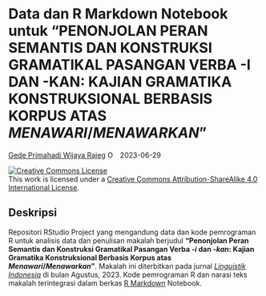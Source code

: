 Data dan R Markdown Notebook untuk “PENONJOLAN PERAN SEMANTIS DAN
KONSTRUKSI GRAMATIKAL PASANGAN VERBA -I DAN -KAN: KAJIAN GRAMATIKA
KONSTRUKSIONAL BERBASIS KORPUS ATAS *MENAWARI*/*MENAWARKAN*”
================
[Gede Primahadi Wijaya
Rajeg](https://udayananetworking.unud.ac.id/lecturer/880-gede-primahadi-wijaya-rajeg)
<a itemprop="sameAs" content="https://orcid.org/0000-0002-2047-8621" href="https://orcid.org/0000-0002-2047-8621" target="orcid.widget" rel="noopener noreferrer" style="vertical-align:top;"><img src="https://orcid.org/sites/default/files/images/orcid_16x16.png" style="width:1em;margin-right:.5em;" alt="ORCID iD icon"></a>
2023-06-29

<!-- README.md is generated from README.Rmd. Please edit that file -->
<!-- badges: start -->

<a rel="license" href="http://creativecommons.org/licenses/by-sa/4.0/"><img alt="Creative Commons License" style="border-width:0" src="https://i.creativecommons.org/l/by-sa/4.0/88x31.png" /></a><br />This
work is licensed under a
<a rel="license" href="http://creativecommons.org/licenses/by-sa/4.0/">Creative
Commons Attribution-ShareAlike 4.0 International License</a>.

<!-- badges: end -->

## Deskripsi

Repositori RStudio Project yang mengandung data dan kode pemrograman R
untuk analisis data dan penulisan makalah berjudul **“Penonjolan Peran
Semantis dan Konstruksi Gramatikal Pasangan Verba -*i* dan -*kan*:
Kajian Gramatika Konstruksional Berbasis Korpus atas
*Menawari*/*Menawarkan*”**. Makalah ini diterbitkan pada jurnal
[*Linguistik
Indonesia*](https://ojs.linguistik-indonesia.org/index.php/linguistik_indonesia/index)
di bulan Agustus, 2023. Kode pemrograman R dan narasi teks makalah
terintegrasi dalam berkas [R Markdown](https://rmarkdown.rstudio.com)
Notebook.
